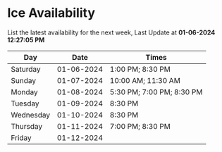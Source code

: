 # Ice Availability

List the latest availability for the next week, Last Update at **01-06-2024 12:27:05 PM**

| Day         | Date        | Times       |
| ----------- | ----------- | ----------- |
|Saturday|01-06-2024|1:00 PM; 8:30 PM|
|Sunday|01-07-2024|10:00 AM; 11:30 AM|
|Monday|01-08-2024|5:30 PM; 7:00 PM; 8:30 PM|
|Tuesday|01-09-2024|8:30 PM|
|Wednesday|01-10-2024|8:30 PM|
|Thursday|01-11-2024|7:00 PM; 8:30 PM|
|Friday|01-12-2024||
